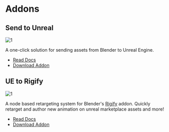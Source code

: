 # Addons

## Send to Unreal

![1](./images/send2ue/1.gif)

A one-click solution for sending assets from Blender to Unreal Engine.

* [Read Docs](send2ue/index.md)
* [Download Addon](https://github.com/poly-hammer/BlenderTools/releases?q=Send+to+Unreal&expanded=true)


## UE to Rigify

![1](./images/ue2rigify/1.gif)

A node based retargeting system for Blender's
[Rigify](https://docs.blender.org/manual/en/latest/addons/rigging/rigify/index.html) addon. Quickly retarget and author
new animation on unreal marketplace assets and more!

* [Read Docs](ue2rigify/index.md)
* [Download Addon](https://github.com/poly-hammer/BlenderTools/releases?q=UE+to+Rigify&expanded=true)